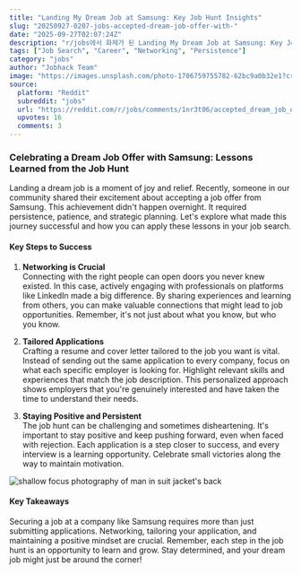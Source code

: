 ```yaml
---
title: "Landing My Dream Job at Samsung: Key Job Hunt Insights"
slug: "20250927-0207-jobs-accepted-dream-job-offer-with-"
date: "2025-09-27T02:07:24Z"
description: "r/jobs에서 화제가 된 Landing My Dream Job at Samsung: Key Job Hunt Insights에 대한 깊이 있는 분석과 인사이트"
tags: ["Job Search", "Career", "Networking", "Persistence"]
category: "jobs"
author: "Jobhack Team"
image: "https://images.unsplash.com/photo-1706759755782-62bc9a0b32e1?crop=entropy&cs=tinysrgb&fit=max&fm=jpg&ixid=M3w3OTU0NDF8MHwxfHNlYXJjaHw0NXx8am9iJTIwc2VhcmNofGVufDF8MHx8fDE3NTg5Mzg4MzR8MA&ixlib=rb-4.1.0&q=80&w=1080"
source:
  platform: "Reddit"
  subreddit: "jobs"
  url: "https://reddit.com/r/jobs/comments/1nr3t06/accepted_dream_job_offer_with_samsung_what_i/"
  upvotes: 16
  comments: 3
---
```


### Celebrating a Dream Job Offer with Samsung: Lessons Learned from the Job Hunt

Landing a dream job is a moment of joy and relief. Recently, someone in our community shared their excitement about accepting a job offer from Samsung. This achievement didn't happen overnight. It required persistence, patience, and strategic planning. Let's explore what made this journey successful and how you can apply these lessons in your job search. 

#### Key Steps to Success

1. **Networking is Crucial**  
   Connecting with the right people can open doors you never knew existed. In this case, actively engaging with professionals on platforms like LinkedIn made a big difference. By sharing experiences and learning from others, you can make valuable connections that might lead to job opportunities. Remember, it's not just about what you know, but who you know.

2. **Tailored Applications**  
   Crafting a resume and cover letter tailored to the job you want is vital. Instead of sending out the same application to every company, focus on what each specific employer is looking for. Highlight relevant skills and experiences that match the job description. This personalized approach shows employers that you're genuinely interested and have taken the time to understand their needs.

3. **Staying Positive and Persistent**  
   The job hunt can be challenging and sometimes disheartening. It's important to stay positive and keep pushing forward, even when faced with rejection. Each application is a step closer to success, and every interview is a learning opportunity. Celebrate small victories along the way to maintain motivation.

![shallow focus photography of man in suit jacket's back](https://images.unsplash.com/photo-1459180129673-eefb56f79b45?crop=entropy&cs=tinysrgb&fit=max&fm=jpg&ixid=M3w3OTU0NDF8MHwxfHNlYXJjaHwyfHxjYXJlZXJ8ZW58MXwwfHx8MTc1ODkzODgzNXww&ixlib=rb-4.1.0&q=80&w=1080)

#### Key Takeaways

Securing a job at a company like Samsung requires more than just submitting applications. Networking, tailoring your application, and maintaining a positive mindset are crucial. Remember, each step in the job hunt is an opportunity to learn and grow. Stay determined, and your dream job might just be around the corner!